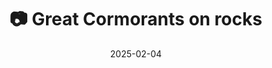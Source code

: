 ---
title: '📷 Great Cormorants on rocks'
date: '2025-02-04'
image: 'https://cdn.diblasio.social/static/photos/2025/20250204_133242.jpg'
alt_text: "Birds perched on rocks by the water in Huizen, Netherlands."
tags:
  - "#Photography"
  - "#Netherlands"
  - "#Huizen"
  - "#Nature"
  - "#Birds"
  - "#Water"
  - "#Landscape"
  - "#Fujifilm"
  - "#TelephotoLens"
  - "#NaturePhotography"
description: ''
created_date: '2025-02-04'
location: "Labradorstroom, Gooierhoofd, Huizen, Noord-Holland, Nederland, 1271 DE, Nederland"
exif_data: "FUJIFILM X-T4 XF100-400mmF4.5-5.6 R LM OIS WR (1/280 | f/9 | ISO 400)"
draft: false
---